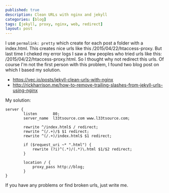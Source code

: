 ```yaml
---
published: true
description: Clean URLs with nginx and jekyll
categories: [blog]
tags: [jekyll, proxy, nginx, web, redirect]
layout: post
---
```


I use `permalink: pretty` which create for each post a folder with a index.html. 
This creates nice urls like this /2015/04/22/htaccess-proxy. But last time I cheked my
error logs I saw a few peoples who tried urls like this: /2015/04/22/htaccess-proxy.html.
So I thought why not redirect this urls. Of course I'm not the first person with this problem, 
I found two blog post on which I based my solution. 

- https://vec.io/posts/jekyll-clean-urls-with-nginx 
- http://rickharrison.me/how-to-remove-trailing-slashes-from-jekyll-urls-using-nginx

My solution:

```
server {
        listen       80;
        server_name  l33tsource.com www.l33tsource.com;

        rewrite ^/index.html$ / redirect;
        rewrite ^(/.+)/$ $1 redirect;
        rewrite ^(/.+)/index.html$ $1 redirect;
    
        if ($request_uri ~* ".html") {
            rewrite (?i)^(.*)/(.*)\.html $1/$2 redirect;
        }

        location / {
            proxy_pass http://blog;
        }
}
```

If you have any problems or find broken urls, just write me. 